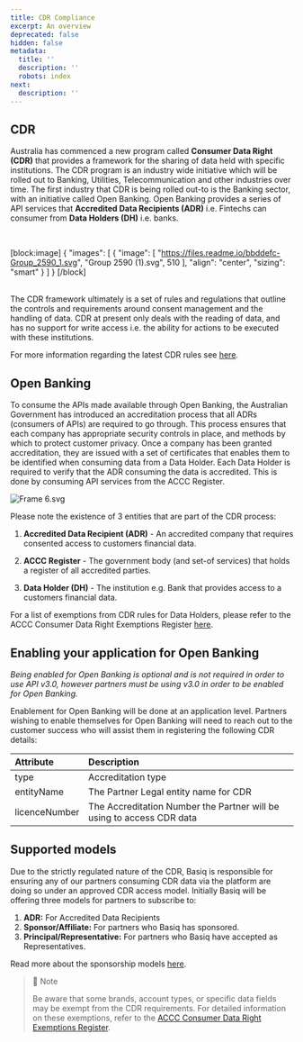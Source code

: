 ```yaml
---
title: CDR Compliance
excerpt: An overview
deprecated: false
hidden: false
metadata:
  title: ''
  description: ''
  robots: index
next:
  description: ''
---
```

## CDR

Australia has commenced a new program called **Consumer Data Right (CDR)** that provides a framework for the sharing of data held with specific institutions. The CDR program is an industry wide initiative which will be rolled out to Banking, Utilities, Telecommunication and other industries over time. The first industry that CDR is being rolled out-to is the Banking sector, with an initiative called Open Banking. Open Banking provides a series of API services that **Accredited Data Recipients (ADR)** i.e. Fintechs can consumer from **Data Holders (DH)** i.e. banks.

  

[block:image]
{
  "images": [
    {
      "image": [
        "https://files.readme.io/bbddefc-Group_2590_1.svg",
        "Group 2590 (1).svg",
        510
      ],
      "align": "center",
      "sizing": "smart"
    }
  ]
}
[/block]


   
The CDR framework ultimately is a set of rules and regulations that outline the controls and requirements around consent management and the handling of data. CDR at present only deals with the reading of data, and has no support for write access i.e. the ability for actions to be executed with these institutions.  

For more information regarding the latest CDR rules see [here](https://www.legislation.gov.au/Series/F2020L00094).

## Open Banking

To consume the APIs made available through Open Banking, the Australian Government has introduced an accreditation process that all ADRs (consumers of APIs) are required to go through. This process ensures that each company has appropriate security controls in place, and methods by which to protect customer privacy. Once a company has been granted accreditation, they are issued with a set of certificates that enables them to be identified when consuming data from a Data Holder. Each Data Holder is required to verify that the ADR consuming the data is accredited. This is done by consuming API services from the ACCC Register.

![](https://files.readme.io/ef31054-Frame_6.svg "Frame 6.svg")

Please note the existence of 3 entities that are part of the CDR process: 

1. **Accredited Data Recipient (ADR)** - An accredited company that requires consented access to customers financial data.

2. **ACCC Register** - The government body (and set-of services) that holds a register of all accredited parties. 

3. **Data Holder (DH)** - The institution e.g. Bank that provides access to a customers financial data.

For a list of exemptions from CDR rules for Data Holders, please refer to the ACCC Consumer Data Right Exemptions Register [here](https://www.accc.gov.au/public-registers/consumer-data-right-exemptions-register).

## Enabling your application for Open Banking

_Being enabled for Open Banking is optional and is not required in order to use API v3.0, however partners must be using v3.0 in order to be enabled for Open Banking._

Enablement for Open Banking will be done at an application level. Partners wishing to enable themselves for Open Banking will need to reach out to the customer success who will assist them in registering the following CDR details:

| Attribute     | Description                                                           |
| :------------ | :-------------------------------------------------------------------- |
| type          | Accreditation type                                                    |
| entityName    | The Partner Legal entity name for CDR                                 |
| licenceNumber | The Accreditation Number the Partner will be using to access CDR data |

## Supported models

Due to the strictly regulated nature of the CDR, Basiq is responsible for ensuring any of our partners consuming CDR data via the platform are doing so under an approved CDR access model. Initially Basiq will be offering three models for partners to subscribe to: 

1. **ADR:** For Accredited Data Recipients
2. **Sponsor/Affiliate:** For partners who Basiq has sponsored.
3. **Principal/Representative:** For partners who Basiq have accepted as Representatives.

Read more about the sponsorship models [here](https://api.basiq.io/docs/supported-access-models).

> 📘 Note 
> 
> Be aware that some brands, account types, or specific data fields may be exempt from the CDR requirements. For detailed information on these exemptions, refer to the [ACCC Consumer Data Right Exemptions Register](https://www.accc.gov.au/public-registers/consumer-data-right-exemptions-register).